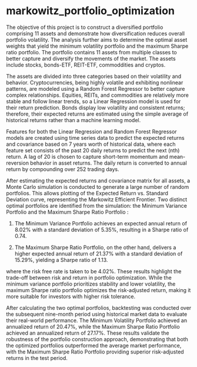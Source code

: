 # markowitz_portfolio_optimization
The objective of this project is to construct a diversified portfolio comprising 11 assets and demonstrate how diversification reduces overall portfolio volatility. The analysis further aims to determine the optimal asset weights that yield the minimum volatility portfolio and the maximum Sharpe ratio portfolio. 
The portfolio contains 11 assets from multiple classes to better capture and diversify the movements of the market. The assets include stocks, bonds-ETF, REIT-ETF, commoddities and cryptos. 

The assets are divided into three categories based on their volatility and behavior. Cryptocurrencies, being highly volatile and exhibiting nonlinear patterns, are modeled using a Random Forest Regressor to better capture complex relationships. Equities, REITs, and commodities are relatively more stable and follow linear trends, so a Linear Regression model is used for their return prediction. Bonds display low volatility and consistent returns; therefore, their expected returns are estimated using the simple average of historical returns rather than a machine learning model.

Features for both the Linear Regression and Random Forest Regressor models are created using time series data to predict the expected returns and covariance based on 7 years worth of historical data, where each feature set consists of the past 20 daily returns to predict the next (nth) return. A lag of 20 is chosen to capture short-term momentum and mean-reversion behavior in asset returns. The daily return is converted to annual return by compounding over 252 trading days.

After estimating the expected returns and covariance matrix for all assets, a Monte Carlo simulation is conducted to generate a large number of random portfolios. This allows plotting of the Expected Return vs. Standard Deviation curve, representing the Markowitz Efficient Frontier.
Two distinct optimal portfolios are identified from the simulation: the Minimum Variance Portfolio and the Maximum Sharpe Ratio Portfolio :

1) The Minimum Variance Portfolio achieves an expected annual return of 8.02% with a standard deviation of 5.35%, resulting in a Sharpe ratio of 0.74.

2) The Maximum Sharpe Ratio Portfolio, on the other hand, delivers a higher expected annual return of 21.37% with a standard deviation of 15.29%, yielding a Sharpe ratio of 1.13.

where the risk free rate is taken to be 4.02%. These results highlight the trade-off between risk and return in portfolio optimization. While the minimum variance portfolio prioritizes stability and lower volatility, the maximum Sharpe ratio portfolio optimizes the risk-adjusted return, making it more suitable for investors with higher risk tolerance.

After calculating the two optimal portfolios, backtesting was conducted over the subsequent nine-month period using historical market data to evaluate their real-world performance. The Minimum Volatility Portfolio achieved an annualized return of 20.47%, while the Maximum Sharpe Ratio Portfolio achieved an annualized return of 27.17%. These results validate the robustness of the portfolio construction approach, demonstrating that both the optimized portfolios outperformed the average market performance, with the Maximum Sharpe Ratio Portfolio providing superior risk-adjusted returns in the test period.
